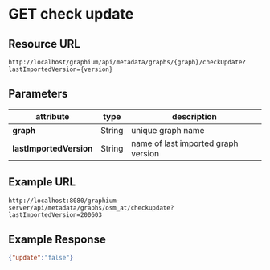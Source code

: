 # GET check update

## Resource URL

`http://localhost/graphium/api/metadata/graphs/{graph}/checkUpdate?lastImportedVersion={version}`

## Parameters

| attribute               | type   | description                         |
| ----------------------- | ------ | ----------------------------------- |
| **graph**               | String | unique graph name                   |
| **lastImportedVersion** | String | name of last imported graph version |

## Example URL

`http://localhost:8080/graphium-server/api/metadata/graphs/osm_at/checkupdate?lastImportedVersion=200603`

## Example Response

```json
{"update":"false"}
```

